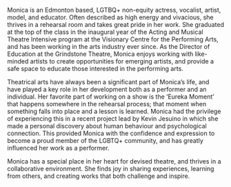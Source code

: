 Monica is an Edmonton based, LGTBQ+ non-equity actress, vocalist, artist, model, and educator. Often described as high energy and vivacious, she thrives in a rehearsal room and takes great pride in her work. She graduated at the top of the class in the inaugural year of the Acting and Musical Theatre Intensive program at the Visionary Centre for the Performing Arts, and has been working in the arts industry ever since. As the Director of Education at the Grindstone Theatre, Monica enjoys working with like-minded artists to create opportunities for emerging artists, and provide a safe space to educate those interested in the performing arts.

Theatrical arts have always been a significant part of Monica’s life, and have played a key role in her development both as a performer and an individual. Her favorite part of working on a show is the ‘Eureka Moment’ that happens somewhere in the rehearsal process; that moment when something falls into place and a lesson is learned. Monica had the privilege of experiencing this in a recent project lead by Kevin Jesuino in which she made a personal discovery about human behaviour and psychological connection. This provided Monica with the confidence and expression to become a proud member of the LGBTQ+ community, and has greatly influenced her work as a performer.
	
Monica has a special place in her heart for devised theatre, and thrives in a collaborative environment. She finds joy in sharing experiences, learning from others, and creating works that both challenge and inspire. 

